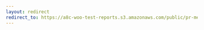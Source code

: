 ```yaml
---
layout: redirect
redirect_to: https://a8c-woo-test-reports.s3.amazonaws.com/public/pr-merge/40781/api/index.html
---
```

